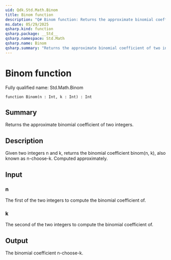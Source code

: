 ```yaml
---
uid: Qdk.Std.Math.Binom
title: Binom function
description: "Q# Binom function: Returns the approximate binomial coefficient of two integers."
ms.date: 05/29/2025
qsharp.kind: function
qsharp.package: __Std__
qsharp.namespace: Std.Math
qsharp.name: Binom
qsharp.summary: "Returns the approximate binomial coefficient of two integers."
---
```


# Binom function

Fully qualified name: Std.Math.Binom

```qsharp
function Binom(n : Int, k : Int) : Int
```

## Summary
Returns the approximate binomial coefficient of two integers.

## Description
Given two integers n and k, returns the binomial coefficient
binom(n, k), also known as n-choose-k. Computed approximately.

## Input
### n
The first of the two integers to compute the binomial coefficient of.
### k
The second of the two integers to compute the binomial coefficient of.

## Output
The binomial coefficient n-choose-k.
